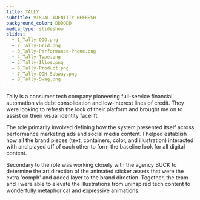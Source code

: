 ```yaml
---
title: TALLY
subtitle: VISUAL IDENTITY REFRESH
background_color: DDDDDD
media_type: slideshow
slides:
  - 1_Tally-OOO.png
  - 2_Tally-Grid.png
  - 3_Tally-Performance-Phone.png
  - 4_Tally-Type.png
  - 5_Tally-Illos.png
  - 6_Tally-Product.png
  - 7_Tally-OOH-Subway.png
  - 8_Tally-Swag.png
---
```


<p>
Tally is a consumer tech company pioneering full-service financial automation via debt consolidation and low-interest lines of credit. They were looking to refresh the look of their platform and brought me on to assist on thieir visual identity facelift.
</p>

<p>
The role primarily involved defining how the system presented itself across performance marketing ads and social media content. I helped establish how all the brand pieces (text, containers, color, and illustration) interacted with and played off of each other to form the baseline look for all digital content.
</p>

<p>
Secondary to the role was working closely with the agency BUCK to determine the art direction of the animated sticker assets that were the extra 'oomph' and added layer to the brand direction. Together, the team and I were able to elevate the illustrations from uninspired tech content to wonderfully metaphorical and expressive animations.
</p>

